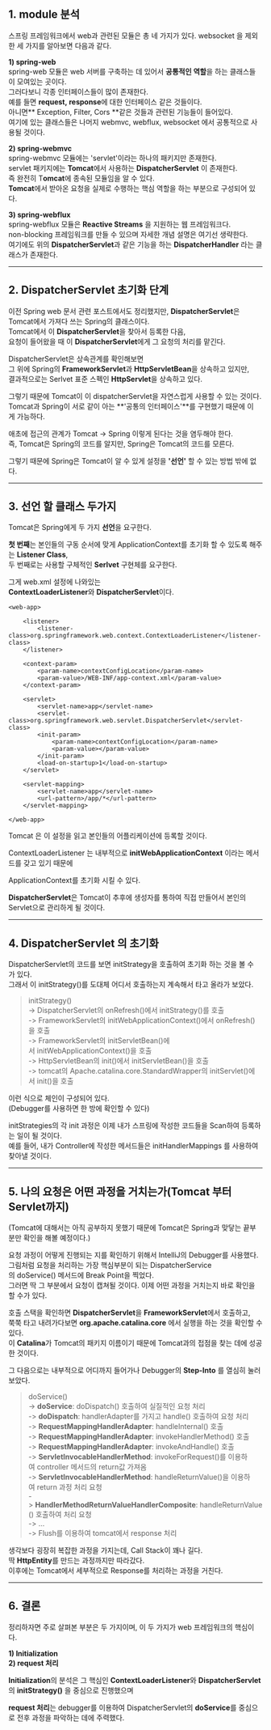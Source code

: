 ## **1. module 분석**

스프링 프레임워크에서 web과 관련된 모듈은 총 네 가지가 있다.
websocket 을 제외한 세 가지를 알아보면 다음과 같다.  
  
**1) spring-web**  
spring-web 모듈은 web 서버를 구축하는 데 있어서 **공통적인 역할**을 하는 클래스들이 모여있는 곳이다.  
그러다보니 각종 인터페이스들이 많이 존재한다.  
예를 들면 **request, response**에 대한 인터페이스 같은 것들이다.  
아니면** Exception, Filter, Cors **같은 것들과 관련된 기능들이 들어있다.  
여기에 있는 클래스들은 나머지 webmvc, webflux, websocket 에서 공통적으로 사용될 것이다.  
  
**2) spring-webmvc**  
spring-webmvc 모듈에는 'servlet'이라는 하나의 패키지만 존재한다.   
servlet 패키지에는 **Tomcat**에서 사용하는 **DispatcherServlet** 이 존재한다.  
즉 완전히 T**omcat**에 종속된 모듈임을 알 수 있다.  
**Tomcat**에서 받아온 요청을 실제로 수행하는 핵심 역할을 하는 부분으로 구성되어 있다.  
  
**3) spring-webflux**  
spring-webflux 모듈은 **Reactive Streams** 을 지원하는 웹 프레임워크다.  
non-blocking 프레임워크를 만들 수 있으며 자세한 개념 설명은 여기선 생략한다.  
여기에도 위의 **DispatcherServlet**과 같은 기능을 하는 **DispatcherHandler** 라는 클래스가 존재한다.

---

## **2. DispatcherServlet 초기화 단계**

  
이전 Spring web 문서 관련 포스트에서도 정리했지만, **DispatcherServlet**은 Tomcat에서 가져다 쓰는 Spring의 클래스이다.   
Tomcat에서 이 **DispatcherServlet**을 찾아서 등록한 다음,   
요청이 들어왔을 때 이 **DispatcherServlet**에게 그 요청의 처리를 맡긴다.  
  
DispatcherServlet은 상속관계를 확인해보면  
그 위에 Spring의 **FrameworkServlet**과 **HttpServletBean**을 상속하고 있지만,  
결과적으로는 Serlvet 표준 스펙인 **HttpServlet**을 상속하고 있다.
  
그렇기 때문에 Tomcat이 이 dispatcherServlet을 자연스럽게 사용할 수 있는 것이다.  
Tomcat과 Spring이 서로 같이 아는 **'공통의 인터페이스'**를 구현했기 때문에 이게 가능하다.  
  
애초에 접근의 관계가 Tomcat -> Spring 이렇게 된다는 것을 염두해야 한다.  
즉, Tomcat은 Spring의 코드를 알지만, Spring은 Tomcat의 코드를 모른다.

  
그렇기 때문에 Spring은 Tomcat이 알 수 있게 설정을 **'선언'** 할 수 있는 방법 밖에 없다.

---

## **3. 선언 할 클래스 두가지**

Tomcat은 Spring에게 두 가지 **선언**을 요구한다.  

**첫 번째**는 본인들의 구동 순서에 맞게 ApplicationContext를 초기화 할 수 있도록 해주는 **Listener Class**,  
두 번째로는 사용할 구체적인 **Serlvet** 구현체를 요구한다.  
  
그게 web.xml 설정에 나와있는  
**ContextLoaderListener**와 **DispatcherServlet**이다.

```
<web-app>

    <listener>
        <listener-class>org.springframework.web.context.ContextLoaderListener</listener-class>
    </listener>

    <context-param>
        <param-name>contextConfigLocation</param-name>
        <param-value>/WEB-INF/app-context.xml</param-value>
    </context-param>

    <servlet>
        <servlet-name>app</servlet-name>
        <servlet-class>org.springframework.web.servlet.DispatcherServlet</servlet-class>
        <init-param>
            <param-name>contextConfigLocation</param-name>
            <param-value></param-value>
        </init-param>
        <load-on-startup>1</load-on-startup>
    </servlet>

    <servlet-mapping>
        <servlet-name>app</servlet-name>
        <url-pattern>/app/*</url-pattern>
    </servlet-mapping>

</web-app>
```

  
Tomcat 은 이 설정을 읽고 본인들의 어플리케이션에 등록할 것이다.  
  
ContextLoaderListener 는 내부적으로 **initWebApplicationContext** 이라는 메서드를 갖고 있기 때문에 

ApplicationContext를 초기화 시킬 수 있다.  
  
**DispatcherServlet**은 Tomcat이 추후에 생성자를 통하여 직접 만들어서 본인의 Servlet으로 관리하게 될 것이다.  

---

## **4\. DispatcherServlet 의 초기화**

DispatcherServlet의 코드를 보면 initStrategy을 호출하여 초기화 하는 것을 볼 수가 있다.   
그래서 이 initStrategy()를 도대체 어디서 호출하는지 계속해서 타고 올라가 보았다.

> initStrategy()  
> \-> DispatcherServlet의 onRefresh()에서 initStrategy()를 호출  
> \-> FrameworkServlet의 initWebApplicationContext()에서 onRefresh()을 호출  
> \-> FrameworkServlet의 initServletBean()에서 initWebApplicationContext()을 호출  
> \-> HttpServletBean의 init()에서 initServletBean()을 호출  
> \-> tomcat의 Apache.catalina.core.StandardWrapper의 initServlet()에서 init()을 호출

이런 식으로 체인이 구성되어 있다.  
(Debugger를 사용하면 한 방에 확인할 수 있다)  
  
initStrategies의 각 init 과정은 이제 내가 스프링에 작성한 코드들을 Scan하여 등록하는 일이 될 것이다.  
예를 들어, 내가 Controller에 작성한 메서드들은 initHandlerMappings 를 사용하여 찾아낼 것이다.  
  

---

## **5\. 나의 요청은 어떤 과정을 거치는가(Tomcat 부터 Servlet까지)**

  
(Tomcat에 대해서는 아직 공부하지 못했기 때문에 Tomcat은 Spring과 맞닿는 끝부분만 확인을 해볼 예정이다.)  
  
요청 과정이 어떻게 진행되는 지를 확인하기 위해서 IntelliJ의 Debugger를 사용했다.  
그림처럼 요청을 처리하는 가장 핵심부분이 되는 DispatcherService의 doService() 메서드에 Break Point을 찍었다.  
그러면 딱 그 부분에서 요청이 캡쳐될 것이다.
이제 어떤 과정을 거치는지 바로 확인을 할 수가 있다.
  
호출 스택을 확인하면 **DispatcherServlet**을 **FrameworkServlet**에서 호출하고,  
쭉쭉 타고 내려가다보면 **org.apache.catalina.core** 에서 실행을 하는 것을 확인할 수 있다.  
이 **Catalina**가 Tomcat의 패키지 이름이기 때문에 Tomcat과의 접점을 찾는 데에 성공한 것이다.  
  
그 다음으로는 내부적으로 어디까지 들어가나 Debugger의 **Step-Into** 를 열심히 눌러 보았다.   

> doService()  
> \-> **doService**: doDispatch() 호출하여 실질적인 요청 처리  
> \-> **doDispatch**: handlerAdapter를 가지고 handle() 호출하여 요청 처리  
> \-> **RequestMappingHandlerAdapter**: handleInternal() 호출  
> \-> **RequestMappingHandlerAdapter**: invokeHandlerMethod() 호출  
> \-> **RequestMappingHandlerAdapter**: invokeAndHandle() 호출  
> \-> **ServletInvocableHandlerMethod**: invokeForRequest()를 이용하여 controller 메서드의 return값 가져옴  
> \-> **ServletInvocableHandlerMethod**: handleReturnValue()을 이용하여 return 과정 처리 요청  
> \-> **HandlerMethodReturnValueHandlerComposite**: handleReturnValue() 호출하여 처리 요청  
> \-> ...  
> \-> Flush를 이용하여 tomcat에서 response 처리

  
생각보다 굉장히 복잡한 과정을 가지는데, Call Stack이 꽤나 길다.   
딱 **HttpEntity**를 만드는 과정까지만 따라갔다.  
이후에는 Tomcat에서 세부적으로 Response를 처리하는 과정을 거친다.  
  

---

## **6. 결론**

정리하자면 주로 살펴본 부분은 두 가지이며, 이 두 가지가 web 프레임워크의 핵심이다.  
  
**1) Initialization**  
**2) request 처리**  
  
**Initialization**의 분석은 그 핵심인 **ContextLoaderListener**와 **DispatcherServlet**의 **initStrategy()** 을 중심으로 진행했으며  
  
**request 처리**는 debugger를 이용하여 DispatcherServlet의 **doService**를 중심으로 전후 과정을 파악하는 데에 주력했다.
